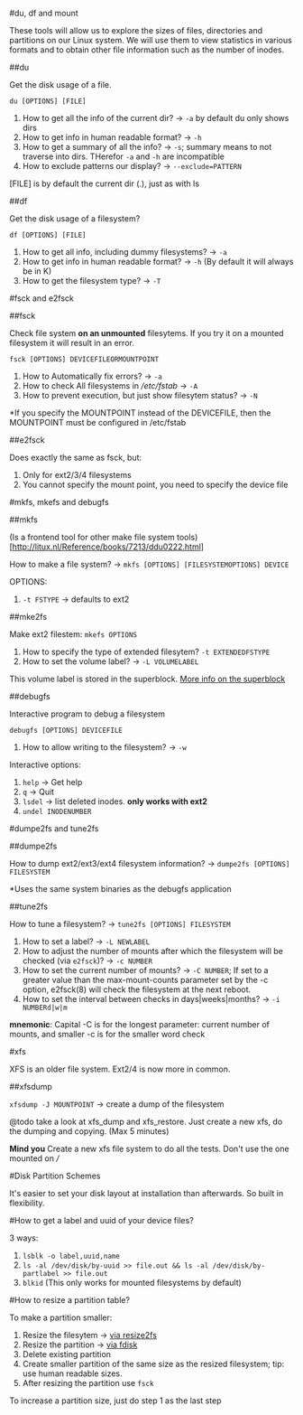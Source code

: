 #du, df and mount

These tools will allow us to explore the sizes of files, directories and partitions on our Linux system. We will use them to view statistics in various formats and to obtain other file information such as the number of inodes.

##du

Get the disk usage of a file.

`du [OPTIONS] [FILE]`

1. How to get all the info of the current dir? -> `-a` by default du only shows dirs
2. How to get info in human readable format? -> `-h`
3. How to get a summary of all the info? -> `-s`; summary means to not traverse into dirs. THerefor `-a` and `-h` are incompatible
4. How to exclude patterns our display? -> `--exclude=PATTERN`

[FILE] is by default the current dir (.), just as with ls

##df

Get the disk usage of a filesystem?

`df [OPTIONS] [FILE]`
1. How to get all info, including dummy filesystems? -> `-a`
2. How to get info in human readable format? -> `-h` (By default it will always be in K)
3. How to get the filesystem type? -> `-T`

#fsck and e2fsck

##fsck

Check file system **on an unmounted** filesytems. If you try it on a mounted filesystem it will result in an error.

`fsck [OPTIONS] DEVICEFILEORMOUNTPOINT`
1. How to Automatically fix errors? -> `-a`
2. How to check All filesystems in */etc/fstab* -> `-A`
3. How to prevent execution, but just show filesytem status? -> `-N`

*If you specify the MOUNTPOINT instead of the DEVICEFILE, then the MOUNTPOINT must be configured in /etc/fstab

##e2fsck

Does exactly the same as fsck, but:

1. Only for ext2/3/4 filesystems
2. You cannot specify the mount point, you need to specify the device file

#mkfs, mkefs and debugfs

##mkfs

(Is a frontend tool for other make file system tools)[http://litux.nl/Reference/books/7213/ddu0222.html]

How to make a file system? -> `mkfs [OPTIONS] [FILESYSTEMOPTIONS] DEVICE`

OPTIONS:

1. `-t FSTYPE` -> defaults to ext2

##mke2fs

Make ext2 filestem: `mkefs OPTIONS`

1. How to specify the type of extended filesytem? `-t EXTENDEDFSTYPE`
2. How to set the volume label? -> `-L VOLUMELABEL`

This volume label is stored in the superblock. [More info on the superblock](https://www.cyberciti.biz/tips/understanding-unixlinux-filesystem-superblock.html)

##debugfs

Interactive program to debug a filesystem

`debugfs [OPTIONS] DEVICEFILE`

1. How to allow writing to the filesystem? -> `-w`

Interactive options:

1. `help` -> Get help
2. `q` -> Quit
3. `lsdel` -> list deleted inodes. **only works with ext2**
4. `undel INODENUMBER`

#dumpe2fs and tune2fs

##dumpe2fs

How to dump ext2/ext3/ext4 filesystem information? -> `dumpe2fs [OPTIONS] FILESYSTEM`

*Uses the same system binaries as the debugfs application

##tune2fs

How to tune a filesystem? -> `tune2fs [OPTIONS] FILESYSTEM`
1. How to set a label? -> `-L NEWLABEL`
2. How to adjust the number of mounts after which the filesystem will be checked (via `e2fsck`)? -> `-c NUMBER`
3. How to set the current number of mounts? -> `-C NUMBER`; If set to a greater value than the max-mount-counts parameter set by the -c option, e2fsck(8) will check the filesystem at the next reboot.
4. How to set the interval between checks in days|weeks|months? -> `-i NUMBERd|w|m`

**mnemonic**: Capital -C is for the longest parameter: current number of mounts, and smaller -c is for the smaller word check 

#xfs

XFS is an older file system. Ext2/4 is now more in common.

##xfsdump

`xfsdump -J MOUNTPOINT` -> create a dump of the filesystem

@todo take a look at xfs_dump and xfs_restore. Just create a new xfs, do the dumping and copying. (Max 5 minutes)

**Mind you** Create a new xfs file system to do all the tests. Don't use the one mounted on */*

#Disk Partition Schemes

It's easier to set your disk layout at installation than afterwards. So built in flexibility.

#How to get a label and uuid of your device files?

3 ways:

1. `lsblk -o label,uuid,name`
2. `ls -al /dev/disk/by-uuid >> file.out && ls -al /dev/disk/by-partlabel >> file.out`
3. `blkid` (This only works for mounted filesystems by default)

#How to resize a partition table?

To make a partition smaller:
1. Resize the filesytem -> [via resize2fs](https://access.redhat.com/articles/1196333)
2. Resize the partition -> [via fdisk](https://access.redhat.com/articles/1190213)
  1. Delete existing partition
  2. Create smaller partition of the same size as the resized filesystem; tip: use human readable sizes.
3. After resizing the partition use `fsck`

To increase a partition size, just do step 1 as the last step

